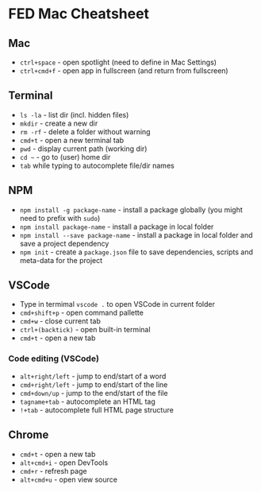 # FED Mac Cheatsheet

## Mac
- `ctrl+space` - open spotlight (need to define in Mac Settings)
- `ctrl+cmd+f` - open app in fullscreen (and return from fullscreen)

## Terminal
- `ls -la` - list dir (incl. hidden files)
- `mkdir` - create a new dir
- `rm -rf` - delete a folder without warning
- `cmd+t` - open a new terminal tab
- `pwd` - display current path (working dir)
- `cd ~` - go to (user) home dir
- `tab` while typing to autocomplete file/dir names

## NPM
- `npm install -g package-name` - install a package globally (you might need to prefix with `sudo`)
- `npm install package-name` - install a package in local folder
- `npm install --save package-name` - install a package in local folder and save a project dependency
- `npm init` - create a `package.json` file to save dependencies, scripts and meta-data for the project

## VSCode
- Type in termimal `vscode .` to open VSCode in current folder
- `cmd+shift+p` - open command pallette
- `cmd+w` - close current tab
- `ctrl+(backtick)` - open built-in terminal
- `cmd+t` - open a new tab

### Code editing (VSCode)
- `alt+right/left` - jump to end/start of a word
- `cmd+right/left` - jump to end/start of the line
- `cmd+down/up` - jump to the end/start of the file
- `tagname+tab` - autocomplete an HTML tag
- `!+tab` - autocomplete full HTML page structure

## Chrome
- `cmd+t` - open a new tab
- `alt+cmd+i` - open DevTools
- `cmd+r` - refresh page
- `alt+cmd+u` - open view source
